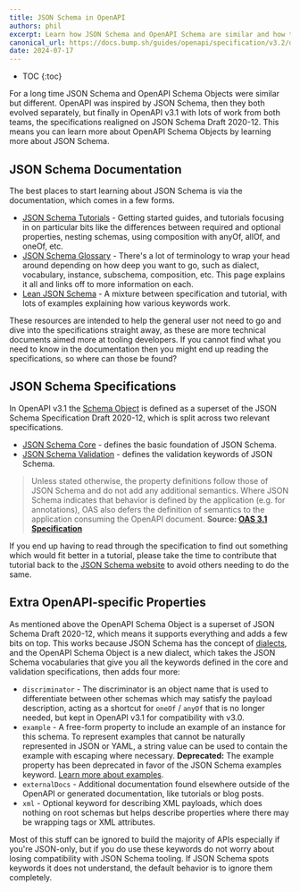 ```yaml
---
title: JSON Schema in OpenAPI
authors: phil
excerpt: Learn how JSON Schema and OpenAPI Schema are similar and how they are different.
canonical_url: https://docs.bump.sh/guides/openapi/specification/v3.2/data-models/json-schema/
date: 2024-07-17
---
```


- TOC
{:toc}

For a long time JSON Schema and OpenAPI Schema Objects were similar but different. OpenAPI was inspired by JSON Schema, then they both evolved separately, but finally in OpenAPI v3.1 with lots of work from both teams, the specifications realigned on JSON Schema Draft 2020-12. This means you can learn more about OpenAPI Schema Objects by learning more about JSON Schema.

## JSON Schema Documentation

The best places to start learning about JSON Schema is via the documentation, which comes in a few forms.

- [JSON Schema Tutorials](https://json-schema.org/learn/getting-started-step-by-step) - Getting started guides, and tutorials focusing in on particular bits like the differences between required and optional properties, nesting schemas, using composition with anyOf, allOf, and oneOf, etc. 
- [JSON Schema Glossary](https://json-schema.org/learn/glossary) - There's a lot of terminology to wrap your head around depending on how deep you want to go, such as dialect, vocabulary, instance, subschema, composition, etc. This page explains it all and links off to more information on each.
- [Lean JSON Schema](https://www.learnjsonschema.com/2020-12/) - A mixture between specification and tutorial, with lots of examples explaining how various keywords work.

These resources are intended to help the general user not need to go and dive into the specifications straight away, as these are more technical documents aimed more at tooling developers. If you cannot find what you need to know in the documentation then you might end up reading the specifications, so where can those be found?

## JSON Schema Specifications

In OpenAPI v3.1 the [Schema Object](https://spec.openapis.org/oas/v3.1.0#schema-object) is defined as a superset of the JSON Schema Specification Draft 2020-12, which is split across two relevant specifications.

- [JSON Schema Core](https://json-schema.org/draft/2020-12/json-schema-core) - defines the basic foundation of JSON Schema.
- [JSON Schema Validation](https://json-schema.org/draft/2020-12/json-schema-validation) - defines the validation keywords of JSON Schema.

> Unless stated otherwise, the property definitions follow those of JSON Schema and do not add any additional semantics. Where JSON Schema indicates that behavior is defined by the application (e.g. for annotations), OAS also defers the definition of semantics to the application consuming the OpenAPI document.
> **Source: [OAS 3.1 Specification](https://spec.openapis.org/oas/v3.1.0#schema-object)**

If you end up having to read through the specification to find out something which would fit better in a tutorial, please take the time to contribute that tutorial back to the [JSON Schema website](https://github.com/json-schema-org/website) to avoid others needing to do the same.

## Extra OpenAPI-specific Properties

As mentioned above the OpenAPI Schema Object is a superset of JSON Schema Draft 2020-12, which means it supports everything and adds a few bits on top. This works because JSON Schema has the concept of [dialects](https://tools.ietf.org/html/draft-bhutton-json-schema-00#section-4.3.3), and the OpenAPI Schema Object is a new dialect, which takes the JSON Schema vocabularies that give you all the keywords defined in the core and validation specifications, then adds four more: 

- `discriminator` - The discriminator is an object name that is used to differentiate between other schemas which may satisfy the payload description, acting as a shortcut for `oneOf` / `anyOf` that is no longer needed, but kept in OpenAPI v3.1 for compatibility with v3.0.
- `example` - A free-form property to include an example of an instance for this schema. To represent examples that cannot be naturally represented in JSON or YAML, a string value can be used to contain the example with escaping where necessary. **Deprecated:** The example property has been deprecated in favor of the JSON Schema examples keyword. [Learn more about examples](_guides/openapi/specification/v3.1/data-models/examples.md).
- `externalDocs` - Additional documentation found elsewhere outside of the OpenAPI or generated documentation, like tutorials or blog posts.
- `xml` - Optional keyword for describing XML payloads, which does nothing on root schemas but helps describe properties where there may be wrapping tags or XML attributes.

Most of this stuff can be ignored to build the majority of APIs especially if you're JSON-only, but if you do use these keywords do not worry about losing compatibility with JSON Schema tooling. If JSON Schema spots keywords it does not understand, the default behavior is to ignore them completely.
